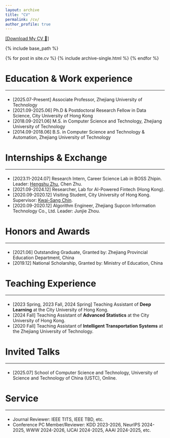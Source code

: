 ```yaml
---
layout: archive
title: "CV"
permalink: /cv/
author_profile: true
---
```


<a target="_blank" rel="noopener" href="https://www.hahahenha.net/static/CV/CV_HX.pdf">[Download My CV &#128196;]</a>

{% include base_path %}


{% for post in site.cv %}
  {% include archive-single.html %}
{% endfor %}

<!--
---
layout: archive
title: "CV"
permalink: /cv/
author_profile: true
redirect_from:
  - /resume
redirect_to: "https://www.hahahenha.net/static/CV/CV_HX.pdf"
---

{% include base_path %}

<script type="text/javascript">
  window.location.href = "{{ page.redirect_to }}";
</script>
-->

# Education & Work experience
<hr style="margin-top: 8px; margin-bottom: 20px;">
<ul>
  <li>[2025.07-Present] Associate Professor, Zhejiang University of Technology </li>
  <li>[2021.09-2025.06] Ph.D & Postdoctoral Research Fellow in Data Science, City University of Hong Kong</li>
  <li>[2018.09-2021.06] M.S. in Computer Science and Technology, Zhejiang University of Technology</li>
  <li>[2014.09-2018.06] B.S. in Computer Science and Technology & Automation, Zhejiang University of Technology</li>
</ul>


<!--
# Work experience
<hr style="margin-top: 8px; margin-bottom: 20px;">
<ul>
  <li>[2025.07-Present] Associate Professor, Zhejiang University of Technology </li>
  <li>[2025.03-2025.06] Postdoctoral research fellow, City University of Hong Kong </li>
</ul>
-->



# Internships & Exchange
<hr style="margin-top: 8px; margin-bottom: 20px;">

<ul>
   <li>[2023.11-2024.07] Research Intern, Career Science Lab in BOSS Zhipin. Leader: <a target="_blank" rel="noopener" href="https://www.zhuhengshu.com/">Hengshu Zhu</a>, Chen Zhu.</li>
   <li>[2021.09-2024.12] Researcher, Lab for AI-Powered Fintech (Hong Kong). </li>
   <li>[2020.09-2020.12] Visiting Student, City University of Hong Kong. Supervisor: <a target="_blank" rel="noopener" href="https://scholars.cityu.edu.hk/en/persons/kwai-sang-chin">Kwai-Sang Chin</a>.</li>
   <li>[2020.09-2020.12] Algorithm Engineer, Zhejiang Supcon Information Technology Co., Ltd. Leader: Junjie Zhou. </li>
</ul>




# Honors and Awards
<hr style="margin-top: 8px; margin-bottom: 20px;">

<ul>
    <li>[2021.06] Outstanding Graduate, Granted by: Zhejiang Provincial Education Department, China </li>
    <li>[2019.12] National Scholarship, Granted by: Ministry of Education, China </li>
</ul>






# Teaching Experience
<hr style="margin-top: 8px; margin-bottom: 20px;">

<ul>
  <li>[2023 Spring, 2023 Fall, 2024 Spring] Teaching Assistant of <strong>Deep Learning</strong> at the City University of Hong Kong.</li>
  <li>[2024 Fall] Teaching Assistant of <strong>Advanced Statistics</strong> at the City University of Hong Kong.</li>
  <li>[2020 Fall] Teaching Assistant of <strong>Intelligent Transportation Systems</strong> at the Zhejiang University of Technology.</li>
</ul>


# Invited Talks
<hr style="margin-top: 8px; margin-bottom: 20px;">

<ul>
  <li>[2025.07] School of Computer Science and Technology, University of Science and Technology of China (USTC), Online.</li>
</ul>


# Service
<hr style="margin-top: 8px; margin-bottom: 20px;">
<div>
  <ul>
    <li>
      Journal Reviewer: IEEE TITS, IEEE TBD, etc.
    </li>
    <li>
      Conference PC Member/Reviewer: KDD 2023-2026, NeurIPS 2024-2025, WWW 2024-2026, IJCAI 2024-2025, AAAI 2024-2025, etc.
    </li>
  </ul>
</div>
